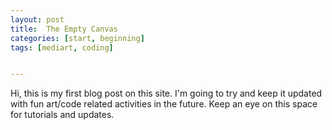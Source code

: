 ```yaml
---
layout: post
title:  The Empty Canvas
categories: [start, beginning]
tags: [mediart, coding]


---
```


Hi, this is my first blog post on this site. I'm going to try and keep it updated with fun art/code related activities in the future. Keep an eye on this space for tutorials and updates. 

